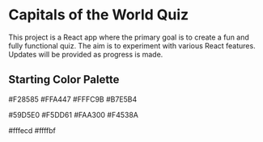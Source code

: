 # Capitals of the World Quiz

This project is a React app where the primary goal is to create a fun and fully functional quiz. The aim is to experiment with various React features. Updates will be provided as progress is made.

## Starting Color Palette

#F28585
#FFA447
#FFFC9B
#B7E5B4

#59D5E0
#F5DD61
#FAA300
#F4538A

#fffecd
#ffffbf
